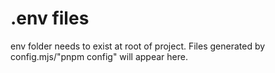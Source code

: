 # .env files

env folder needs to exist at root of project. Files generated by config.mjs/"pnpm config" will appear here.
